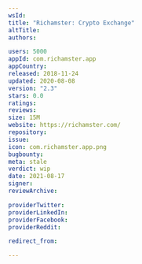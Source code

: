 ```yaml
---
wsId: 
title: "Richamster: Crypto Exchange"
altTitle: 
authors:

users: 5000
appId: com.richamster.app
appCountry: 
released: 2018-11-24
updated: 2020-08-08
version: "2.3"
stars: 0.0
ratings: 
reviews: 
size: 15M
website: https://richamster.com/
repository: 
issue: 
icon: com.richamster.app.png
bugbounty: 
meta: stale
verdict: wip
date: 2021-08-17
signer: 
reviewArchive:

providerTwitter: 
providerLinkedIn: 
providerFacebook: 
providerReddit: 

redirect_from:

---
```


